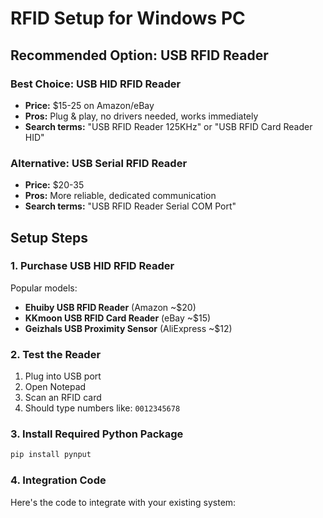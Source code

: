 # RFID Setup for Windows PC

## Recommended Option: USB RFID Reader

### **Best Choice: USB HID RFID Reader**
- **Price:** $15-25 on Amazon/eBay
- **Pros:** Plug & play, no drivers needed, works immediately
- **Search terms:** "USB RFID Reader 125KHz" or "USB RFID Card Reader HID"

### **Alternative: USB Serial RFID Reader**  
- **Price:** $20-35
- **Pros:** More reliable, dedicated communication
- **Search terms:** "USB RFID Reader Serial COM Port"

## Setup Steps

### 1. **Purchase USB HID RFID Reader**
Popular models:
- **Ehuiby USB RFID Reader** (Amazon ~$20)
- **KKmoon USB RFID Card Reader** (eBay ~$15)
- **Geizhals USB Proximity Sensor** (AliExpress ~$12)

### 2. **Test the Reader**
1. Plug into USB port
2. Open Notepad
3. Scan an RFID card
4. Should type numbers like: `0012345678`

### 3. **Install Required Python Package**
```bash
pip install pynput
```

### 4. **Integration Code**

Here's the code to integrate with your existing system:
